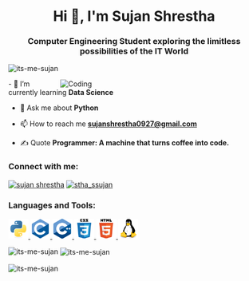 <h1 align="center">Hi 👋, I'm Sujan Shrestha</h1>
<h3 align="center">Computer Engineering Student exploring the limitless possibilities of the IT World</h3>

<p align="left"> <img src="https://komarev.com/ghpvc/?username=its-me-sujan&label=Profile%20views&color=0e75b6&style=flat" alt="its-me-sujan" /> </p>
<img align="right" alt="Coding" width="400"
    src="https://i.pinimg.com/originals/e8/f4/53/e8f453469a3ec97ecd354df465d73913.gif">
- 🌱 I’m currently learning <b>Data Science</b>

- 💬 Ask me about **Python**

- 📫 How to reach me **sujanshrestha0927@gmail.com**

- ✍️ Quote **Programmer: A machine that turns coffee into code.**

<h3 align="left">Connect with me:</h3>
<p align="left">
<a href="https://linkedin.com/in/sujan-shrestha-32907a1a5" target="blank"><img align="center" src="https://raw.githubusercontent.com/rahuldkjain/github-profile-readme-generator/master/src/images/icons/Social/linked-in-alt.svg" alt="sujan shrestha" height="30" width="40" /></a>
<a href="https://instagram.com/stha_ssujan" target="blank"><img align="center" src="https://raw.githubusercontent.com/rahuldkjain/github-profile-readme-generator/master/src/images/icons/Social/instagram.svg" alt="stha_ssujan" height="30" width="40" /></a>
</p>

<h3 align="left">Languages and Tools:</h3>
<p align="left">  <a href="https://www.python.org" target="_blank" rel="noreferrer"> <img src="https://raw.githubusercontent.com/devicons/devicon/master/icons/python/python-original.svg" alt="python" width="40" height="40"/> </a> <a href="https://www.cprogramming.com/" target="_blank" rel="noreferrer"> <img src="https://raw.githubusercontent.com/devicons/devicon/master/icons/c/c-original.svg" alt="c" width="40" height="40"/> </a> <a href="https://www.w3schools.com/cpp/" target="_blank" rel="noreferrer"> <img src="https://raw.githubusercontent.com/devicons/devicon/master/icons/cplusplus/cplusplus-original.svg" alt="cplusplus" width="40" height="40"/> </a> <a href="https://www.w3schools.com/css/" target="_blank" rel="noreferrer"> <img src="https://raw.githubusercontent.com/devicons/devicon/master/icons/css3/css3-original-wordmark.svg" alt="css3" width="40" height="40"/> </a> <a href="https://www.w3.org/html/" target="_blank" rel="noreferrer"> <img src="https://raw.githubusercontent.com/devicons/devicon/master/icons/html5/html5-original-wordmark.svg" alt="html5" width="40" height="40"/> </a> <a href="https://www.linux.org/" target="_blank" rel="noreferrer"> <img src="https://raw.githubusercontent.com/devicons/devicon/master/icons/linux/linux-original.svg" alt="linux" width="40" height="40"/> </a>  </p>

<p><img align="left" src="https://github-readme-stats.vercel.app/api/top-langs?username=its-me-sujan&show_icons=true&locale=en&layout=compact" alt="its-me-sujan" /></p>

<p>&nbsp;<img align="center" src="https://github-readme-stats.vercel.app/api?username=its-me-sujan&show_icons=true&locale=en" alt="its-me-sujan" /></p>

<p><img align="center" src="https://github-readme-streak-stats.herokuapp.com/?user=its-me-sujan&" alt="its-me-sujan" /></p>
